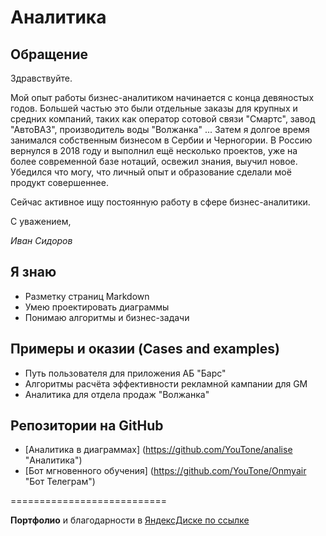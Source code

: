 # Аналитика

## Обращение

Здравствуйте.

Мой опыт работы бизнес-аналитиком начинается с конца девяностых годов. Большей частью это были отдельные заказы для крупных и средних компаний, таких как оператор сотовой связи "Смартс",  завод "АвтоВАЗ", производитель воды "Волжанка" ... Затем я долгое время занимался собственным бизнесом в Сербии и Черногории. В Россию вернулся в 2018 году и выполнил ещё несколько проектов, уже на более современной базе нотаций, освежил знания, выучил новое. Убедился что могу, что личный опыт и образование сделали моё продукт совершеннее.

Сейчас активное ищу постоянную работу в сфере бизнес-аналитики.

С уважением,

*Иван Сидоров*


## Я знаю

+ Разметку страниц Markdown
+ Умею проектировать диаграммы
+ Понимаю алгоритмы и бизнес-задачи

## Примеры и оказии (Cases and examples)

+ Путь пользователя для приложения АБ "Барс"
+ Алгоритмы расчёта эффективности рекламной кампании для GM
+ Аналитика для отдела продаж "Волжанка"

## Репозитории на GitHub

+ [Аналитика в диаграммах] (https://github.com/YouTone/analise "Аналитика")
+ [Бот мгновенного обучения] (https://github.com/YouTone/Onmyair "Бот Телеграм")


===========================

**Портфолио** и благодарности в [ЯндексДиске по ссылке](https://disk.yandex.ru/d/5PVcmH4nPZlxnQ?target=_blank "Кликабельно")
